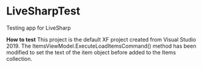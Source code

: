 # LiveSharpTest
Testing app for LiveSharp

**How to test**
This project is the default XF project created from Visual Studio 2019. The ItemsViewModel.ExecuteLoadItemsCommand() method has been modified to set the text of the item object before added to the Items collection.
